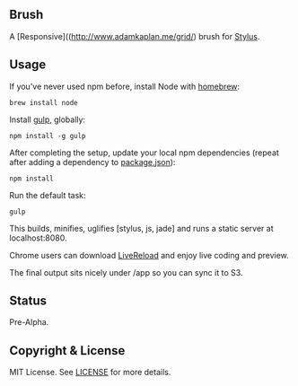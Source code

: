## Brush

A [Responsive]((http://www.adamkaplan.me/grid/) brush for [Stylus](http://learnboost.github.io/stylus/). 

## Usage

If you've never used npm before, install Node with [homebrew](http://brew.sh/):

    brew install node

Install [gulp](http://gulpjs.com), globally:

    npm install -g gulp

After completing the setup, update your local npm dependencies (repeat after adding a dependency to [package.json](/package.json)):

    npm install

Run the default task:

    gulp

This builds, minifies, uglifies [stylus, js, jade] and runs a static server at localhost:8080.

Chrome users can download [LiveReload](https://chrome.google.com/webstore/detail/livereload/jnihajbhpnppcggbcgedagnkighmdlei) and enjoy live coding and preview.

The final output sits nicely under /app so you can sync it to S3.

## Status

Pre-Alpha.

## Copyright & License

MIT License. See [LICENSE](/LICENSE) for more details.
